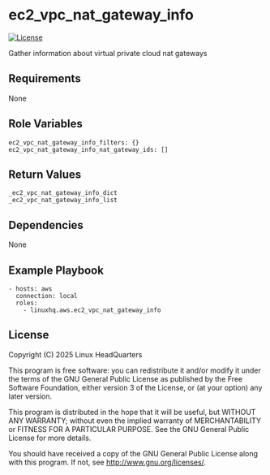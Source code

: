 # ec2\_vpc\_nat\_gateway\_info

[![License](https://img.shields.io/badge/license-GPLv3-lightgreen)](https://www.gnu.org/licenses/gpl-3.0.en.html#license-text)

Gather information about virtual private cloud nat gateways

## Requirements

None

## Role Variables

    ec2_vpc_nat_gateway_info_filters: {}
    ec2_vpc_nat_gateway_info_nat_gateway_ids: []

## Return Values

    _ec2_vpc_nat_gateway_info_dict
    _ec2_vpc_nat_gateway_info_list

## Dependencies

None

## Example Playbook

    - hosts: aws
      connection: local
      roles:
        - linuxhq.aws.ec2_vpc_nat_gateway_info

## License

Copyright (C) 2025 Linux HeadQuarters

This program is free software: you can redistribute it and/or modify
it under the terms of the GNU General Public License as published by
the Free Software Foundation, either version 3 of the License, or
(at your option) any later version.

This program is distributed in the hope that it will be useful,
but WITHOUT ANY WARRANTY; without even the implied warranty of
MERCHANTABILITY or FITNESS FOR A PARTICULAR PURPOSE. See the
GNU General Public License for more details.

You should have received a copy of the GNU General Public License
along with this program. If not, see <http://www.gnu.org/licenses/>.
